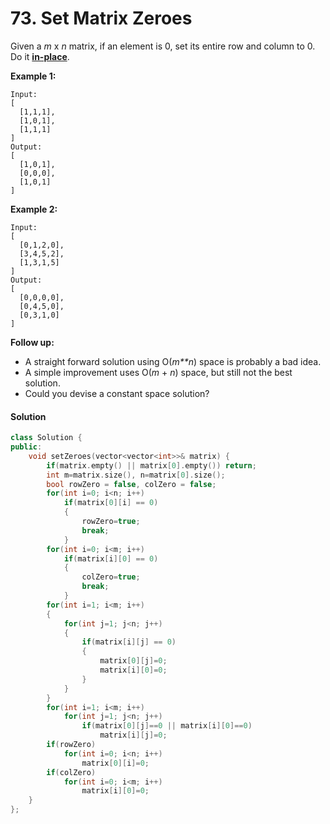 # 73. Set Matrix Zeroes

Given a *m* x *n* matrix, if an element is 0, set its entire row and column to 0. Do it [**in-place**](https://en.wikipedia.org/wiki/In-place_algorithm).

**Example 1:**

```
Input: 
[
  [1,1,1],
  [1,0,1],
  [1,1,1]
]
Output: 
[
  [1,0,1],
  [0,0,0],
  [1,0,1]
]
```

**Example 2:**

```
Input: 
[
  [0,1,2,0],
  [3,4,5,2],
  [1,3,1,5]
]
Output: 
[
  [0,0,0,0],
  [0,4,5,0],
  [0,3,1,0]
]
```

**Follow up:**

- A straight forward solution using O(*m**n*) space is probably a bad idea.
- A simple improvement uses O(*m* + *n*) space, but still not the best solution.
- Could you devise a constant space solution?

#### Solution

```c++
class Solution {
public:
    void setZeroes(vector<vector<int>>& matrix) {
        if(matrix.empty() || matrix[0].empty()) return;
        int m=matrix.size(), n=matrix[0].size();
        bool rowZero = false, colZero = false;
        for(int i=0; i<n; i++)
            if(matrix[0][i] == 0)
            {
                rowZero=true;
                break;
            }
        for(int i=0; i<m; i++)
            if(matrix[i][0] == 0)
            {
                colZero=true;
                break;
            }       
        for(int i=1; i<m; i++)
        {
            for(int j=1; j<n; j++)
            {
                if(matrix[i][j] == 0)
                {
                    matrix[0][j]=0;
                    matrix[i][0]=0;
                }
            }
        }
        for(int i=1; i<m; i++)
            for(int j=1; j<n; j++)
                if(matrix[0][j]==0 || matrix[i][0]==0)
                    matrix[i][j]=0;
        if(rowZero)
            for(int i=0; i<n; i++)
                matrix[0][i]=0;
        if(colZero)
            for(int i=0; i<m; i++)
                matrix[i][0]=0;
    }
};
```

